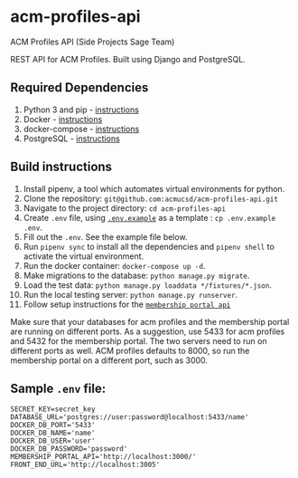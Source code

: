 # acm-profiles-api
ACM Profiles API (Side Projects Sage Team)

REST API for ACM Profiles. Built using Django and PostgreSQL.

## Required Dependencies
1. Python 3 and pip - [instructions](https://www.python.org/downloads/)
2. Docker - [instructions](https://docs.docker.com/get-docker/)
3. docker-compose - [instructions](https://docs.docker.com/compose/install/)
4. PostgreSQL - [instructions](https://www.postgresql.org/download/)

## Build instructions
1.  Install pipenv, a tool which automates virtual environments for python.
2.  Clone the repository: `git@github.com:acmucsd/acm-profiles-api.git`
3.  Navigate to the project directory: `cd acm-profiles-api`
4.  Create `.env` file, using [`.env.example`](https://github.com/acmucsd/acm-profiles-api/blob/main/.env.example) as a template : `cp .env.example .env`.
5.  Fill out the `.env`. See the example file below.
6.  Run `pipenv sync` to install all the dependencies and `pipenv shell` to activate the virtual environment.
7.  Run the docker container: `docker-compose up -d`.
8.  Make migrations to the database: `python manage.py migrate`.
9.  Load the test data: `python manage.py loaddata */fixtures/*.json`.
10. Run the local testing server: `python manage.py runserver`.
11. Follow setup instructions for the [`membership portal api`](https://github.com/acmucsd/membership-portal)

Make sure that your databases for acm profiles and the membership portal are running on different ports. As a suggestion, use 5433 for acm profiles and 5432 for the membership portal. The two servers need to run on different ports as well. ACM profiles defaults to 8000, so run the membership portal on a different port, such as 3000.

## Sample `.env` file:

```
SECRET_KEY=secret_key
DATABASE_URL='postgres://user:password@localhost:5433/name'
DOCKER_DB_PORT='5433'
DOCKER_DB_NAME='name'
DOCKER_DB_USER='user'
DOCKER_DB_PASSWORD='password'
MEMBERSHIP_PORTAL_API='http://localhost:3000/'
FRONT_END_URL='http://localhost:3005'

```
